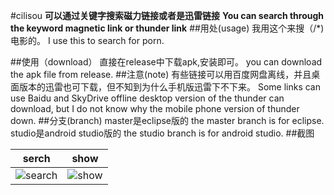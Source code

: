 #cilisou
**可以通过关键字搜索磁力链接或者是迅雷链接**
**You can search through the keyword magnetic link or thunder link**
##用处(usage)
我用这个来搜（/*)电影的。
I use this to search for porn.

##使用（download）
直接在release中下载apk,安装即可。
you can download the apk file from release.
##注意(note)
有些链接可以用百度网盘离线，并且桌面版本的迅雷也可下载，但不知到为什么手机版迅雷下不下来。
Some links can use Baidu and SkyDrive offline desktop version of the thunder can download, but I do not know why the mobile phone version of thunder down.
##分支(branch)
master是eclipse版的
the master branch is for eclipse.
studio是android studio版的
the studio branch is for android studio.
##截图




| serch         | show           | 
| ------------- |:-------------:| 
| ![search](http://gdown.baidu.com/img/0/1080_1920/daa5bfd5fd9b9529af854bbbf976a795.png )     | ![show](http://gdown.baidu.com/img/0/1080_1920/f6149091da613c262beb68ff8316a10f.png) | 


